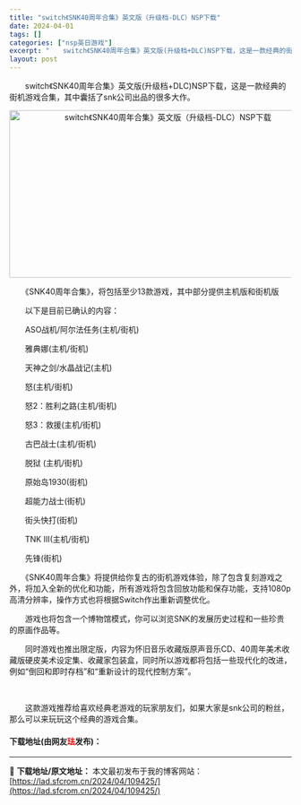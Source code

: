 ```yaml
---
title: "switch《SNK40周年合集》英文版（升级档-DLC）NSP下载"
date: 2024-04-01
tags: []
categories: ["nsp英日游戏"]
excerpt: "　　switch《SNK40周年合集》英文版(升级档+DLC)NSP下载，这是一款经典的街机游戏合集，其中囊括了snk公司出品的很多大作。 　　《SNK40周年合集》，将包括至少13款游戏，其中部分提供主机版和街机版 　　以下是目前已确认的内容： 　　ASO战机/阿尔法任务(主机/街机) 　　雅典娜&hellip;"
layout: post
---
```


 <p>　　switch《SNK40周年合集》英文版(升级档+DLC)NSP下载，这是一款经典的街机游戏合集，其中囊括了snk公司出品的很多大作。</p> <p align="center"><img src="https://lad.sfcrom.cn/wp-content/uploads/2024/04/20240401_660a325ea7b77.webp" style="width: 550px; height: 299px;" alt="switch《SNK40周年合集》英文版（升级档-DLC）NSP下载" /></p> <p>　　《SNK40周年合集》，将包括至少13款游戏，其中部分提供主机版和街机版</p> <p>　　以下是目前已确认的内容：</p> <p>　　ASO战机/阿尔法任务(主机/街机)</p> <p>　　雅典娜(主机/街机)</p> <p>　　天神之剑/水晶战记(主机)</p> <p>　　怒(主机/街机)</p> <p>　　怒2：胜利之路(主机/街机)</p> <p>　　怒3：救援(主机/街机)</p> <p>　　古巴战士(主机/街机)</p> <p>　　脱狱 (主机/街机)</p> <p>　　原始岛1930(街机)</p> <p>　　超能力战士(街机)</p> <p>　　街头快打(街机)</p> <p>　　TNK III(主机/街机)</p> <p>　　先锋(街机)</p> <p>　　《SNK40周年合集》将提供给你复古的街机游戏体验，除了包含复刻游戏之外，将加入全新的优化和功能，所有游戏将包含回放功能和保存功能，支持1080p高清分辨率，操作方式也将根据Switch作出重新调整优化。</p> <p>　　游戏也将包含一个博物馆模式，你可以浏览SNK的发展历史过程和一些珍贵的原画作品等。</p> <p>　　同时游戏也推出限定版，内容为怀旧音乐收藏版原声音乐CD、40周年美术收藏版硬皮美术设定集、收藏家包装盒，同时所以游戏都将包括一些现代化的改进，例如&ldquo;倒回和即时存档&rdquo;和&ldquo;重新设计的现代控制方案&rdquo;。</p> <p>&nbsp;</p> <p>　　这款游戏推荐给喜欢经典老游戏的玩家朋友们，如果大家是snk公司的粉丝，那么可以来玩玩这个经典的游戏合集。</p> <p><h4>下载地址(由网友<font color="red">珐</font>发布)：</h4></p> 

---
📖 **下载地址/原文地址：** 本文最初发布于我的博客网站：[https://lad.sfcrom.cn/2024/04/109425/](https://lad.sfcrom.cn/2024/04/109425/)
